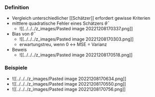 ### Definition
+ Vergleich unterschiedlicher [[Schätzer]] erfordert gewisse Kriterien
+  mittlere quadratische Fehler eines Schätzers $\bar{\theta}$
	+ ![[../../../z_images/Pasted image 20221208170337.png]]
+ Bias von $\bar{\theta}$
	+ ![[../../../z_images/Pasted image 20221208170303.png]]
	+ erwartungstreu, wenn $0$ ↔ MSE = Varianz
+ Beweis
	+ ![[../../../z_images/Pasted image 20221208170518.png]]

### Beispiele
+ ![[../../../z_images/Pasted image 20221208170634.png]]
+ ![[../../../z_images/Pasted image 20221208170550.png]]
+ ![[../../../z_images/Pasted image 20221208170756.png]]